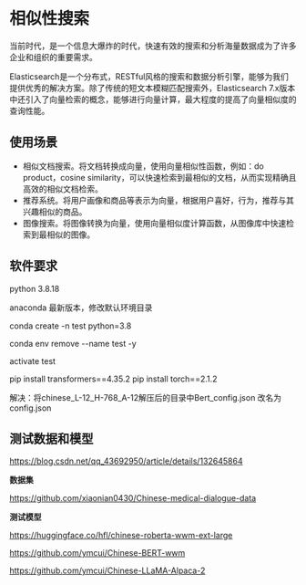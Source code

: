 # 相似性搜索

当前时代，是一个信息大爆炸的时代，快速有效的搜索和分析海量数据成为了许多企业和组织的重要需求。

Elasticsearch是一个分布式，RESTful风格的搜索和数据分析引擎，能够为我们提供优秀的解决方案。除了传统的短文本模糊匹配搜索外，Elasticsearch 7.x版本中还引入了向量检索的概念，能够进行向量计算，最大程度的提高了向量相似度的查询性能。

## 使用场景

- 相似文档搜索。将文档转换成向量，使用向量相似性函数，例如：do product，cosine similarity，可以快速检索到最相似的文档，从而实现精确且高效的相似文档检索。
- 推荐系统。将用户画像和商品等表示为向量，根据用户喜好，行为，推荐与其兴趣相似的商品。
- 图像搜索。将图像转换为向量，使用向量相似度计算函数，从图像库中快速检索到最相似的图像。

## 软件要求

python 3.8.18

anaconda 最新版本，修改默认环境目录

conda create -n test python=3.8

conda env remove --name test -y

activate test

pip install transformers==4.35.2
pip install torch==2.1.2


解决：将chinese_L-12_H-768_A-12解压后的目录中Bert_config.json 改名为 config.json

## 测试数据和模型

https://blog.csdn.net/qq_43692950/article/details/132645864

**数据集**

https://github.com/xiaonian0430/Chinese-medical-dialogue-data

**测试模型**

https://huggingface.co/hfl/chinese-roberta-wwm-ext-large

https://github.com/ymcui/Chinese-BERT-wwm

https://github.com/ymcui/Chinese-LLaMA-Alpaca-2





